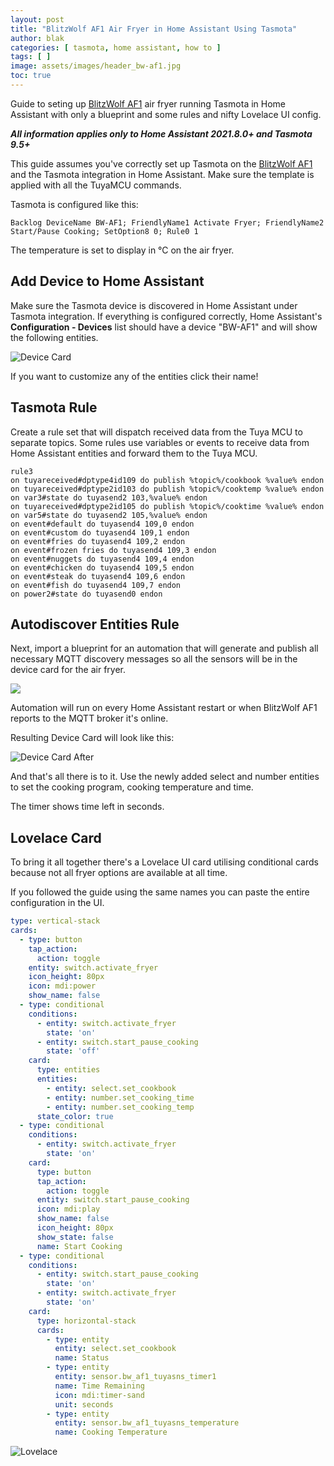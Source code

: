 ```yaml
---
layout: post
title: "BlitzWolf AF1 Air Fryer in Home Assistant Using Tasmota"
author: blak
categories: [ tasmota, home assistant, how to ]
tags: [ ]
image: assets/images/header_bw-af1.jpg
toc: true
---
```


Guide to seting up [BlitzWolf AF1](https://templates.blakadder.com/blitzwolf_AF1.html) air fryer running Tasmota in Home Assistant with only a blueprint and some rules and nifty Lovelace UI config.

***All information applies only to Home Assistant 2021.8.0+ and Tasmota 9.5+***

This guide assumes you've correctly set up Tasmota on the [BlitzWolf AF1](https://templates.blakadder.com/blitzwolf_AF1.html) and the Tasmota integration in Home Assistant. Make sure the template is applied with all the TuyaMCU commands.

Tasmota is configured like this:

```console
Backlog DeviceName BW-AF1; FriendlyName1 Activate Fryer; FriendlyName2 Start/Pause Cooking; SetOption8 0; Rule0 1
```

The temperature is set to display in °C on the air fryer.

## Add Device to Home Assistant
Make sure the Tasmota device is discovered in Home Assistant under Tasmota integration. If everything is configured correctly, Home Assistant's **Configuration - Devices** list should have a device "BW-AF1" and will show the following entities.

![Device Card](/assets/images/airfryer/device_card_before.jpg)

If you want to customize any of the entities click their name!

## Tasmota Rule
Create a rule set that will dispatch received data from the Tuya MCU to separate topics. Some rules use variables or events to receive data from Home Assistant entities and forward them to the Tuya MCU.

```console
rule3 
on tuyareceived#dptype4id109 do publish %topic%/cookbook %value% endon 
on tuyareceived#dptype2id103 do publish %topic%/cooktemp %value% endon 
on var3#state do tuyasend2 103,%value% endon 
on tuyareceived#dptype2id105 do publish %topic%/cooktime %value% endon 
on var5#state do tuyasend2 105,%value% endon 
on event#default do tuyasend4 109,0 endon
on event#custom do tuyasend4 109,1 endon
on event#fries do tuyasend4 109,2 endon
on event#frozen fries do tuyasend4 109,3 endon
on event#nuggets do tuyasend4 109,4 endon
on event#chicken do tuyasend4 109,5 endon
on event#steak do tuyasend4 109,6 endon
on event#fish do tuyasend4 109,7 endon
on power2#state do tuyasend0 endon
```

## Autodiscover Entities Rule

Next, import a blueprint for an automation that will generate and publish all necessary MQTT discovery messages so all the sensors will be in the device card for the air fryer.

<a href="https://my.home-assistant.io/redirect/blueprint_import/?blueprint_url=https://github.com/tasmota/blueprints/blob/main/discovery-blitzwolf-af1.yaml" title="Import BlitzWolf AF1 Discovery "><img loading="lazy" src="/assets/blueprint_import.svg"></a>

Automation will run on every Home Assistant restart or when BlitzWolf AF1 reports to the MQTT broker it's online.

Resulting Device Card will look like this:

![Device Card After](/assets/images/airfryer/device_card_after.jpg)

And that's all there is to it. Use the newly added select and number entities to set the cooking program, cooking temperature and time. 

The timer shows time left in seconds.

## Lovelace Card

To bring it all together there's a Lovelace UI card utilising conditional cards because not all fryer options are available at all time.

If you followed the guide using the same names you can paste the entire configuration in the UI.

```yaml
type: vertical-stack
cards:
  - type: button
    tap_action:
      action: toggle
    entity: switch.activate_fryer
    icon_height: 80px
    icon: mdi:power
    show_name: false
  - type: conditional
    conditions:
      - entity: switch.activate_fryer
        state: 'on'
      - entity: switch.start_pause_cooking
        state: 'off'
    card:
      type: entities
      entities:
        - entity: select.set_cookbook
        - entity: number.set_cooking_time
        - entity: number.set_cooking_temp
      state_color: true
  - type: conditional
    conditions:
      - entity: switch.activate_fryer
        state: 'on'
    card:
      type: button
      tap_action:
        action: toggle
      entity: switch.start_pause_cooking
      icon: mdi:play
      show_name: false
      icon_height: 80px
      show_state: false
      name: Start Cooking
  - type: conditional
    conditions:
      - entity: switch.start_pause_cooking
        state: 'on'
      - entity: switch.activate_fryer
        state: 'on'
    card:
      type: horizontal-stack
      cards:
        - type: entity
          entity: select.set_cookbook
          name: Status
        - type: entity
          entity: sensor.bw_af1_tuyasns_timer1
          name: Time Remaining
          icon: mdi:timer-sand
          unit: seconds
        - type: entity
          entity: sensor.bw_af1_tuyasns_temperature
          name: Cooking Temperature
```

![Lovelace ](/assets/images/airfryer/lovelace.jpg)
